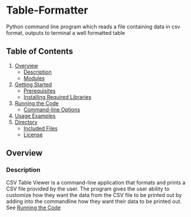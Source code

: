 # Table-Formatter
Python command line program which reads a file containing data in csv format, outputs to terminal a well formatted table

## Table of Contents
1. [Overview](#overview)
   * [Description](#description)
   * [Modules](#modules)
2. [Getting Started](#getting-started)
   * [Prerequisites](#prerequisites)
   * [Installing Required Libraries](#installing-required-libraries)
3. [Running the Code](#running-the-code)
   * [Command-line Options](#command-line-options)
4. [Usage Examples](#usage-examples)
5. [Directory](#directory)
   * [Included Files](included-files)
   * [License](#license)

## Overview
### Description
CSV Table Viewer is a command-line application that formats and prints a CSV file provided by the user. The program gives the user ability to customize how they want the data from the CSV file to be printed out by adding into the commandline how they want their data to be printed out. See [Running the Code](#running-the-code)